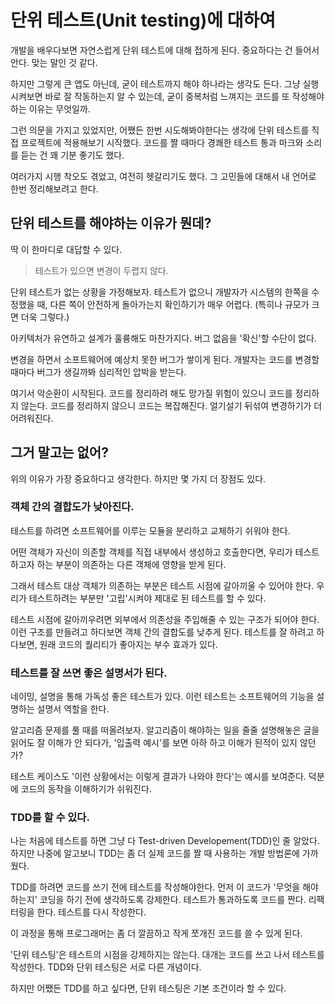 # 단위 테스트(Unit testing)에 대하여

개발을 배우다보면 자연스럽게 단위 테스트에 대해 접하게 된다. 중요하다는 건 들어서 안다. 맞는 말인 것 같다. 

하지만 그렇게 큰 앱도 아닌데, 굳이 테스트까지 해야 하나라는 생각도 든다. 그냥 실행시켜보면 바로 잘 작동하는지 알 수 있는데, 굳이 중복처럼 느껴지는 코드를 또 작성해야하는 이유는 무엇일까.

그런 의문을 가지고 있었지만, 어쨌든 한번 시도해봐야한다는 생각에 단위 테스트를 직접 프로젝트에 적용해보기 시작했다. 코드를 짤 때마다 경쾌한 테스트 통과 마크와 소리를 듣는 건 꽤 기분 좋기도 했다. 

여러가지 시행 착오도 겪었고, 여전히 헷갈리기도 했다. 그 고민들에 대해서 내 언어로 한번 정리해보려고 한다.



## 단위 테스트를 해야하는 이유가 뭔데?

딱 이 한마디로 대답할 수 있다. 

> 테스트가 있으면 변경이 두렵지 않다.

단위 테스트가 없는 상황을 가정해보자. 테스트가 없으니 개발자가 시스템의 한쪽을 수정했을 때, 다른 쪽이 안전하게 돌아가는지 확인하기가 매우 어렵다. (특히나 규모가 크면 더욱 그렇다.) 

아키텍처가 유연하고 설계가 훌륭해도 마찬가지다. 버그 없음을 '확신'할 수단이 없다.

변경을 하면서 소프트웨어에 예상치 못한 버그가 쌓이게 된다. 개발자는 코드를 변경할 때마다 버그가 생길까봐 심리적인 압박을 받는다. 

여기서 악순환이 시작된다. 코드를 정리하려 해도 망가질 위험이 있으니 코드를 정리하지 않는다. 코드를 정리하지 않으니 코드는 복잡해진다. 얼기설기 뒤섞여 변경하기가 더 어려워진다. 


## 그거 말고는 없어?

위의 이유가 가장 중요하다고 생각한다. 하지만 몇 가지 더 장점도 있다.

### 객체 간의 결합도가 낮아진다. 

테스트를 하려면 소프트웨어를 이루는 모듈을 분리하고 교체하기 쉬워야 한다. 

어떤 객체가 자신이 의존할 객체를 직접 내부에서 생성하고 호출한다면, 우리가 테스트하고자 하는 부분이 의존하는 다른 객체에 영향을 받게 된다. 

그래서 테스트 대상 객체가 의존하는 부분은 테스트 시점에 갈아끼울 수 있어야 한다. 우리가 테스트하려는 부분만 '고립'시켜야 제대로 된 테스트를 할 수 있다.

테스트 시점에 갈아끼우려면 외부에서 의존성을 주입해줄 수 있는 구조가 되어야 한다. 이런 구조를 만들려고 하다보면 객체 간의 결합도를 낮추게 된다. 테스트를 잘 하려고 하다보면, 원래 코드의 퀄리티가 좋아지는 부수 효과가 있다.

### 테스트를 잘 쓰면 좋은 설명서가 된다.

네이밍, 설명을 통해 가독성 좋은 테스트가 있다. 이런 테스트는 소프트웨어의 기능을 설명하는 설명서 역할을 한다.

알고리즘 문제를 풀 때를 떠올려보자. 알고리즘이 해야하는 일을 줄줄 설명해놓은 글을 읽어도 잘 이해가 안 되다가, '입출력 예시'를 보면 아하 하고 이해가 된적이 있지 않던가?

테스트 케이스도 '이런 상황에서는 이렇게 결과가 나와야 한다'는 예시를 보여준다. 덕분에 코드의 동작을 이해하기가 쉬워진다.

### TDD를 할 수 있다.

나는 처음에 테스트를 하면 그냥 다 Test-driven Developement(TDD)인 줄 알았다. 하지만 나중에 알고보니 TDD는 좀 더 실제 코드를 짤 때 사용하는 개발 방법론에 가까웠다.

TDD를 하려면 코드를 쓰기 전에 테스트를 작성해야한다. 먼저 이 코드가 '무엇을 해야하는지' 코딩을 하기 전에 생각하도록 강제한다. 테스트가 통과하도록 코드를 짠다. 리팩터링을 한다. 테스트를 다시 작성한다.

이 과정을 통해 프로그래머는 좀 더 깔끔하고 작게 쪼개진 코드를 쓸 수 있게 된다.

'단위 테스팅'은 테스트의 시점을 강제하지는 않는다. 대개는 코드를 쓰고 나서 테스트를 작성한다. TDD와 단위 테스팅은 서로 다른 개념이다.

하지만 어쨌든 TDD를 하고 싶다면, 단위 테스팅은 기본 조건이라 할 수 있다. 






